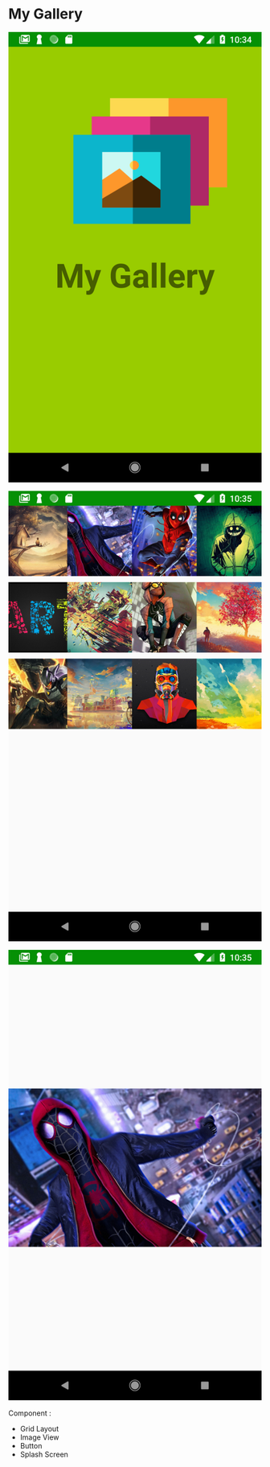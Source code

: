# My Gallery

![screenshot](app/src/main/res/Screenshot_1543635294.png)

![screenshot](app/src/main/res/Screenshot_1543635321.png)

![screenshot](app/src/main/res/Screenshot_1543635347.png)

Component :
- Grid Layout
- Image View
- Button
- Splash Screen
